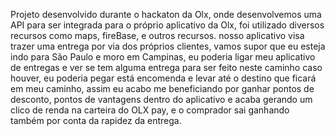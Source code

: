 Projeto desenvolvido durante o hackaton da Olx, onde desenvolvemos uma API para ser integrada para o próprio aplicativo da Olx, foi utilizado diversos recursos como maps, fireBase,
e outros recursos. nosso aplicativo visa trazer uma entrega por via dos próprios clientes, vamos supor que eu esteja indo para São Paulo e moro em Campinas, eu poderia ligar meu
aplicativo de entregas e ver se tem alguma entrega para ser feito neste caminho caso houver, eu poderia pegar está encomenda e levar até o destino que ficará em meu caminho, 
assim eu acabo me beneficiando por ganhar pontos de desconto, pontos de vantagens dentro do aplicativo e acaba gerando um clico de renda na carteira do OLX pay, e o comprador
sai ganhando também por conta da rapidez da entrega.
